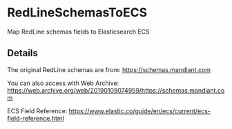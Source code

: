 # RedLineSchemasToECS
Map RedLine schemas fields to Elasticsearch ECS

## Details
The original RedLine schemas are from: 
<https://schemas.mandiant.com>

You can also access with Web Archive: 
<https://web.archive.org/web/20190109074959/https://schemas.mandiant.com>

ECS Field Reference:
<https://www.elastic.co/guide/en/ecs/current/ecs-field-reference.html>
